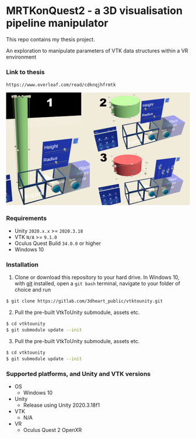 # MRTKonQuest2 - a 3D visualisation pipeline manipulator

This repo contains my thesis project.

An exploration to manipulate parameters of VTK data structures within a VR environment
### Link to thesis
```
https://www.overleaf.com/read/cdknqjhfrmtk
```

![](mix2.png)

### Requirements

* Unity `2020.x.x` >= `2020.3.18`
* VTK `N/A` >= `9.1.0`
* Oculus Quest Build `34.0.0` or higher
* Windows 10

### Installation

1. Clone or download this repository to your hard drive. In Windows 10, with [git](https://git-scm.com/download/win) installed, open a `git bash` terminal, navigate to your folder of choice and run

```bash
$ git clone https://gitlab.com/3dheart_public/vtktounity.git
```

2. Pull the pre-built VtkToUnity submodule, assets etc.

```bash
$ cd vtktounity
$ git submodule update --init
```

3. Pull the pre-built VtkToUnity submodule, assets etc.

```bash
$ cd vtktounity
$ git submodule update --init
```

### Supported platforms, and Unity and VTK versions

* OS
	* Windows 10
* Unity
	* Release using Unity 2020.3.18f1
* VTK
	* N/A
* VR
	* Oculus Quest 2 OpenXR


